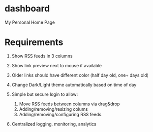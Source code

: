 # dashboard
My Personal Home Page

# Requirements
1. Show RSS feeds in 3 columns
2. Show link preview next to mouse if available
3. Older links should have different color (half day old, one+ days old)
4. Change Dark/Light theme automatically based on time of day

5. Simple but secure login to allow:
   1. Move RSS feeds between columns via drag&drop
   2. Adding/removing/resizing colums
   3. Adding/removing/configuring RSS feeds	

6. Centralized logging, monitoring, analytics



